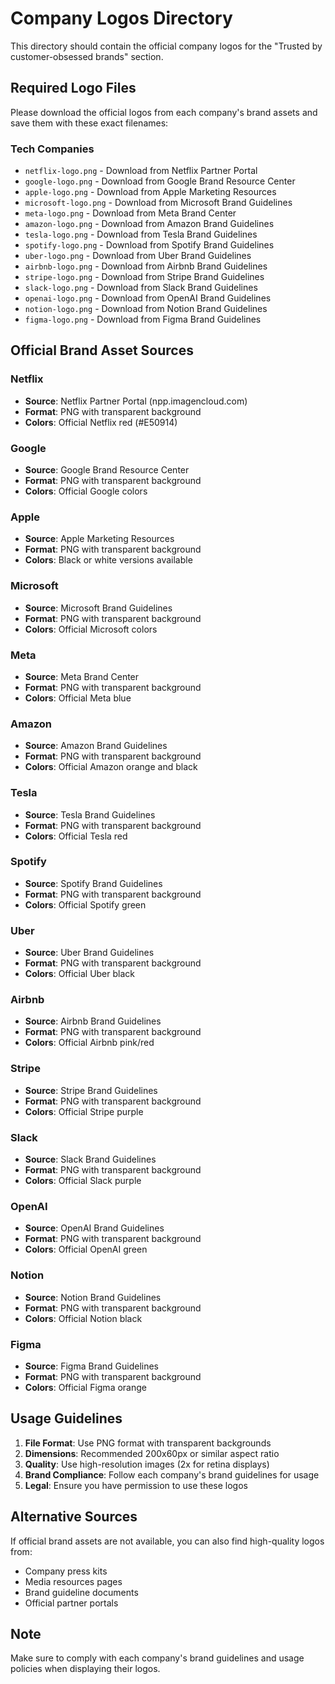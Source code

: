 # Company Logos Directory

This directory should contain the official company logos for the "Trusted by customer-obsessed brands" section.

## Required Logo Files

Please download the official logos from each company's brand assets and save them with these exact filenames:

### Tech Companies
- `netflix-logo.png` - Download from Netflix Partner Portal
- `google-logo.png` - Download from Google Brand Resource Center
- `apple-logo.png` - Download from Apple Marketing Resources
- `microsoft-logo.png` - Download from Microsoft Brand Guidelines
- `meta-logo.png` - Download from Meta Brand Center
- `amazon-logo.png` - Download from Amazon Brand Guidelines
- `tesla-logo.png` - Download from Tesla Brand Guidelines
- `spotify-logo.png` - Download from Spotify Brand Guidelines
- `uber-logo.png` - Download from Uber Brand Guidelines
- `airbnb-logo.png` - Download from Airbnb Brand Guidelines
- `stripe-logo.png` - Download from Stripe Brand Guidelines
- `slack-logo.png` - Download from Slack Brand Guidelines
- `openai-logo.png` - Download from OpenAI Brand Guidelines
- `notion-logo.png` - Download from Notion Brand Guidelines
- `figma-logo.png` - Download from Figma Brand Guidelines

## Official Brand Asset Sources

### Netflix
- **Source**: Netflix Partner Portal (npp.imagencloud.com)
- **Format**: PNG with transparent background
- **Colors**: Official Netflix red (#E50914)

### Google
- **Source**: Google Brand Resource Center
- **Format**: PNG with transparent background
- **Colors**: Official Google colors

### Apple
- **Source**: Apple Marketing Resources
- **Format**: PNG with transparent background
- **Colors**: Black or white versions available

### Microsoft
- **Source**: Microsoft Brand Guidelines
- **Format**: PNG with transparent background
- **Colors**: Official Microsoft colors

### Meta
- **Source**: Meta Brand Center
- **Format**: PNG with transparent background
- **Colors**: Official Meta blue

### Amazon
- **Source**: Amazon Brand Guidelines
- **Format**: PNG with transparent background
- **Colors**: Official Amazon orange and black

### Tesla
- **Source**: Tesla Brand Guidelines
- **Format**: PNG with transparent background
- **Colors**: Official Tesla red

### Spotify
- **Source**: Spotify Brand Guidelines
- **Format**: PNG with transparent background
- **Colors**: Official Spotify green

### Uber
- **Source**: Uber Brand Guidelines
- **Format**: PNG with transparent background
- **Colors**: Official Uber black

### Airbnb
- **Source**: Airbnb Brand Guidelines
- **Format**: PNG with transparent background
- **Colors**: Official Airbnb pink/red

### Stripe
- **Source**: Stripe Brand Guidelines
- **Format**: PNG with transparent background
- **Colors**: Official Stripe purple

### Slack
- **Source**: Slack Brand Guidelines
- **Format**: PNG with transparent background
- **Colors**: Official Slack purple

### OpenAI
- **Source**: OpenAI Brand Guidelines
- **Format**: PNG with transparent background
- **Colors**: Official OpenAI green

### Notion
- **Source**: Notion Brand Guidelines
- **Format**: PNG with transparent background
- **Colors**: Official Notion black

### Figma
- **Source**: Figma Brand Guidelines
- **Format**: PNG with transparent background
- **Colors**: Official Figma orange

## Usage Guidelines

1. **File Format**: Use PNG format with transparent backgrounds
2. **Dimensions**: Recommended 200x60px or similar aspect ratio
3. **Quality**: Use high-resolution images (2x for retina displays)
4. **Brand Compliance**: Follow each company's brand guidelines for usage
5. **Legal**: Ensure you have permission to use these logos

## Alternative Sources

If official brand assets are not available, you can also find high-quality logos from:
- Company press kits
- Media resources pages
- Brand guideline documents
- Official partner portals

## Note

Make sure to comply with each company's brand guidelines and usage policies when displaying their logos.
